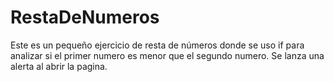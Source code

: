 # RestaDeNumeros
Este es un pequeño ejercicio de resta de números donde se uso if para analizar si el primer numero es menor que el segundo numero. Se lanza una alerta al abrir la pagina. 
